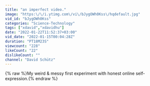 ```yaml
---
title: "an imperfect video."
image: "https:\/\/i.ytimg.com\/vi\/bJygOWh0Kss\/hqdefault.jpg"
vid_id: "bJygOWh0Kss"
categories: "Science-Technology"
tags: ["xdavid","xdavidhu"]
date: "2022-01-22T11:52:37+03:00"
vid_date: "2022-01-15T00:04:28Z"
duration: "PT18M23S"
viewcount: "228"
likeCount: "22"
dislikeCount: ""
channel: "David Schütz"
---
```

{% raw %}My weird &amp; messy first experiment with honest online self-expression.{% endraw %}

